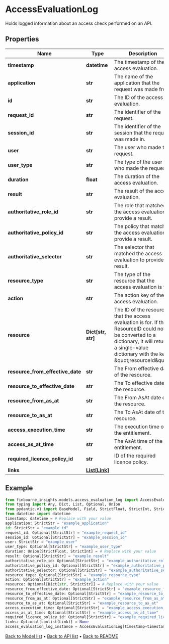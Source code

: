 # AccessEvaluationLog

Holds logged information about an access check performed on an API.
## Properties
Name | Type | Description | Notes
------------ | ------------- | ------------- | -------------
**timestamp** | **datetime** | The timestamp of the access evaluation. | 
**application** | **str** | The name of the application that the request was made from. | 
**id** | **str** | The ID of the access evaluation. | 
**request_id** | **str** | The identifier of the request. | [optional] 
**session_id** | **str** | The identifier of the session that the request was made in. | [optional] 
**user** | **str** | The user who made the request. | 
**user_type** | **str** | The type of the user who made the request. | [optional] 
**duration** | **float** | The duration of the access evaluation. | 
**result** | **str** | The result of the access evaluation. | [optional] 
**authoritative_role_id** | **str** | The role that matched the access evaluation to provide a result. | [optional] 
**authoritative_policy_id** | **str** | The policy that matched the access evaluation to provide a result. | [optional] 
**authoritative_selector** | **str** | The selector that matched the access evaluation to provide a result. | [optional] 
**resource_type** | **str** | The type of the resource that the access evaluation is for. | [optional] 
**action** | **str** | The action key of the access evaluation. | [optional] 
**resource** | **Dict[str, str]** | The ID of the resource that the access evaluation is for. If the ResourceID could not be converted to a dictionary, it will return a single-value dictionary with the key \&quot;resourceId\&quot;. | [optional] 
**resource_from_effective_date** | **str** | The From effective date of the resource. | [optional] 
**resource_to_effective_date** | **str** | The To effective date of the resource. | [optional] 
**resource_from_as_at** | **str** | The From AsAt date of the resource. | [optional] 
**resource_to_as_at** | **str** | The To AsAt date of the resource. | [optional] 
**access_execution_time** | **str** | The execution time of the entitlement. | [optional] 
**access_as_at_time** | **str** | The AsAt time of the entitlement. | [optional] 
**required_licence_policy_id** | **str** | ID of the required licence policy. | [optional] 
**links** | [**List[Link]**](Link.md) |  | [optional] 
## Example

```python
from finbourne_insights.models.access_evaluation_log import AccessEvaluationLog
from typing import Any, Dict, List, Optional, Union
from pydantic.v1 import BaseModel, Field, StrictFloat, StrictInt, StrictStr, conlist, constr, validator
from datetime import datetime
timestamp: datetime = # Replace with your value
application: StrictStr = "example_application"
id: StrictStr = "example_id"
request_id: Optional[StrictStr] = "example_request_id"
session_id: Optional[StrictStr] = "example_session_id"
user: StrictStr = "example_user"
user_type: Optional[StrictStr] = "example_user_type"
duration: Union[StrictFloat, StrictInt] = # Replace with your value
result: Optional[StrictStr] = "example_result"
authoritative_role_id: Optional[StrictStr] = "example_authoritative_role_id"
authoritative_policy_id: Optional[StrictStr] = "example_authoritative_policy_id"
authoritative_selector: Optional[StrictStr] = "example_authoritative_selector"
resource_type: Optional[StrictStr] = "example_resource_type"
action: Optional[StrictStr] = "example_action"
resource: Optional[Dict[str, StrictStr]] = # Replace with your value
resource_from_effective_date: Optional[StrictStr] = "example_resource_from_effective_date"
resource_to_effective_date: Optional[StrictStr] = "example_resource_to_effective_date"
resource_from_as_at: Optional[StrictStr] = "example_resource_from_as_at"
resource_to_as_at: Optional[StrictStr] = "example_resource_to_as_at"
access_execution_time: Optional[StrictStr] = "example_access_execution_time"
access_as_at_time: Optional[StrictStr] = "example_access_as_at_time"
required_licence_policy_id: Optional[StrictStr] = "example_required_licence_policy_id"
links: Optional[conlist(Link)] = None
access_evaluation_log_instance = AccessEvaluationLog(timestamp=timestamp, application=application, id=id, request_id=request_id, session_id=session_id, user=user, user_type=user_type, duration=duration, result=result, authoritative_role_id=authoritative_role_id, authoritative_policy_id=authoritative_policy_id, authoritative_selector=authoritative_selector, resource_type=resource_type, action=action, resource=resource, resource_from_effective_date=resource_from_effective_date, resource_to_effective_date=resource_to_effective_date, resource_from_as_at=resource_from_as_at, resource_to_as_at=resource_to_as_at, access_execution_time=access_execution_time, access_as_at_time=access_as_at_time, required_licence_policy_id=required_licence_policy_id, links=links)

```

[Back to Model list](../README.md#documentation-for-models) &#8226; [Back to API list](../README.md#documentation-for-api-endpoints) &#8226; [Back to README](../README.md)

